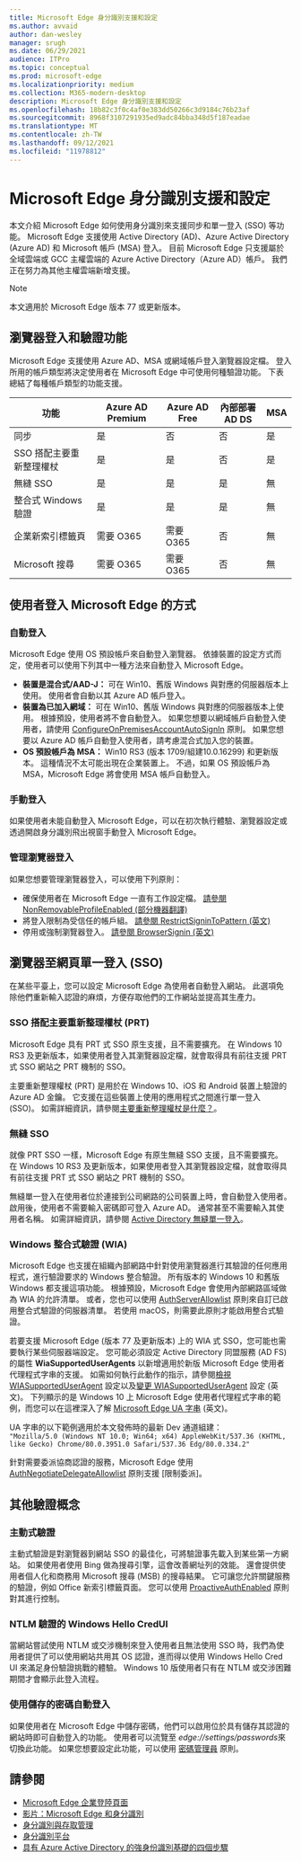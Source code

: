 ```yaml
---
title: Microsoft Edge 身分識別支援和設定
ms.author: avvaid
author: dan-wesley
manager: srugh
ms.date: 06/29/2021
audience: ITPro
ms.topic: conceptual
ms.prod: microsoft-edge
ms.localizationpriority: medium
ms.collection: M365-modern-desktop
description: Microsoft Edge 身分識別支援和設定
ms.openlocfilehash: 18b82c3f0c4af0e383dd50266c3d9184c76b23af
ms.sourcegitcommit: 8968f3107291935ed9adc84bba348d5f187eadae
ms.translationtype: MT
ms.contentlocale: zh-TW
ms.lasthandoff: 09/12/2021
ms.locfileid: "11978812"
---
```

# <a name="microsoft-edge-identity-support-and-configuration"></a>Microsoft Edge 身分識別支援和設定

本文介紹 Microsoft Edge 如何使用身分識別來支援同步和單一登入 (SSO) 等功能。 Microsoft Edge 支援使用 Active Directory (AD)、Azure Active Directory (Azure AD) 和 Microsoft 帳戶 (MSA) 登入。 目前 Microsoft Edge 只支援屬於全域雲端或 GCC 主權雲端的 Azure Active Directory（Azure AD）帳戶。 我們正在努力為其他主權雲端新增支援。

> [!NOTE]
> 本文適用於 Microsoft Edge 版本 77 或更新版本。

## <a name="browser-sign-in-and-authenticated-features"></a>瀏覽器登入和驗證功能

Microsoft Edge 支援使用 Azure AD、MSA 或網域帳戶登入瀏覽器設定檔。 登入所用的帳戶類型將決定使用者在 Microsoft Edge 中可使用何種驗證功能。 下表總結了每種帳戶類型的功能支援。

| 功能   | Azure AD Premium | Azure AD Free | 內部部署 AD DS | MSA     |
|----|------------------|---------------|----------------|---------|
| 同步 | 是 | 否 | 否 | 是 |
| SSO 搭配主要重新整理權杖 | 是 | 是 | 否 | 是 |
| 無縫 SSO | 是 | 是 | 是 | 無 |
| 整合式 Windows 驗證 | 是 | 是 | 是 | 無 |
| 企業新索引標籤頁 | 需要 O365 |   需要 O365 | 否 | 無 |
| Microsoft 搜尋 | 需要 O365 | 需要 O365 | 否 | 無 |

## <a name="how-users-can-sign-into-microsoft-edge"></a>使用者登入 Microsoft Edge 的方式

### <a name="automatic-sign-in"></a>自動登入

Microsoft Edge 使用 OS 預設帳戶來自動登入瀏覽器。 依據裝置的設定方式而定，使用者可以使用下列其中一種方法來自動登入 Microsoft Edge。

- **裝置是混合式/AAD-J：** 可在 Win10、舊版 Windows 與對應的伺服器版本上使用。
使用者會自動以其 Azure AD 帳戶登入。
- **裝置為已加入網域：** 可在 Win10、舊版 Windows 與對應的伺服器版本上使用。
根據預設，使用者將不會自動登入。 如果您想要以網域帳戶自動登入使用者，請使用 [ConfigureOnPremisesAccountAutoSignIn](./microsoft-edge-policies.md#configureonpremisesaccountautosignin) 原則。 如果您想要以 Azure AD 帳戶自動登入使用者，請考慮混合式加入您的裝置。
- **OS 預設帳戶為 MSA：** Win10 RS3 (版本 1709/組建10.0.16299) 和更新版本。 這種情況不太可能出現在企業裝置上。 不過，如果 OS 預設帳戶為 MSA，Microsoft Edge 將會使用 MSA 帳戶自動登入。

### <a name="manual-sign-in"></a>手動登入

如果使用者未能自動登入 Microsoft Edge，可以在初次執行體驗、瀏覽器設定或透過開啟身分識別飛出視窗手動登入 Microsoft Edge。

### <a name="managing-browser-sign-in"></a>管理瀏覽器登入

如果您想要管理瀏覽器登入，可以使用下列原則：

- 確保使用者在 Microsoft Edge 一直有工作設定檔。 [請參閱 NonRemovableProfileEnabled (部分機器翻譯)](./microsoft-edge-policies.md#nonremovableprofileenabled)
- 將登入限制為受信任的帳戶組。 [請參閱 RestrictSigninToPattern (英文)](./microsoft-edge-policies.md#restrictsignintopattern)
- 停用或強制瀏覽器登入。 [請參閱 BrowserSignin (英文)](./microsoft-edge-policies.md#browsersignin)

## <a name="browser-to-web-single-sign-on-sso"></a>瀏覽器至網頁單一登入 (SSO)

在某些平臺上，您可以設定 Microsoft Edge 為使用者自動登入網站。 此選項免除他們重新輸入認證的麻煩，方便存取他們的工作網站並提高其生產力。

### <a name="sso-with-primary-refresh-token-prt"></a>SSO 搭配主要重新整理權杖 (PRT)

Microsoft Edge 具有 PRT 式 SSO 原生支援，且不需要擴充。 在 Windows 10 RS3 及更新版本，如果使用者登入其瀏覽器設定檔，就會取得具有前往支援 PRT 式 SSO 網站之 PRT 機制的 SSO。

主要重新整理權杖 (PRT) 是用於在 Windows 10、iOS 和 Android 裝置上驗證的 Azure AD 金鑰。 它支援在這些裝置上使用的應用程式之間進行單一登入 (SSO)。 如需詳細資訊，請參閱[主要重新整理權杖是什麼？](/azure/active-directory/devices/concept-primary-refresh-token)。

### <a name="seamless-sso"></a>無縫 SSO

就像 PRT SSO 一樣，Microsoft Edge 有原生無縫 SSO 支援，且不需要擴充。 在 Windows 10 RS3 及更新版本，如果使用者登入其瀏覽器設定檔，就會取得具有前往支援 PRT 式 SSO 網站之 PRT 機制的 SSO。

無縫單一登入在使用者位於連接到公司網路的公司裝置上時，會自動登入使用者。 啟用後，使用者不需要輸入密碼即可登入 Azure AD。 通常甚至不需要輸入其使用者名稱。 如需詳細資訊，請參閱 [Active Directory 無縫單一登入](/azure/active-directory/hybrid/how-to-connect-sso)。

### <a name="windows-integrated-authentication-wia"></a>Windows 整合式驗證 (WIA)

Microsoft Edge 也支援在組織內部網路中針對使用瀏覽器進行其驗證的任何應用程式，進行驗證要求的 Windows 整合驗證。 所有版本的 Windows 10 和舊版 Windows 都支援這項功能。 根據預設，Microsoft Edge 會使用內部網路區域做為 WIA 的允許清單。 或者，您也可以使用 [AuthServerAllowlist](./microsoft-edge-policies.md#authserverallowlist) 原則來自訂已啟用整合式驗證的伺服器清單。 若使用 macOS，則需要此原則才能啟用整合式驗證。

若要支援 Microsoft Edge (版本 77 及更新版本) 上的 WIA 式 SSO，您可能也需要執行某些伺服器端設定。 您可能必須設定 Active Directory 同盟服務 (AD FS) 的屬性 **WiaSupportedUserAgents** 以新增適用於新版 Microsoft Edge 使用者代理程式字串的支援。 如需如何執行此動作的指示，請參閱[檢視 WIASupportedUserAgent](/windows-server/identity/ad-fs/operations/configure-ad-fs-browser-wia#view-wiasupporteduseragent-settings) 設定以及[變更 WIASupportedUserAgent](/windows-server/identity/ad-fs/operations/configure-ad-fs-browser-wia#change-wiasupporteduseragent-settings) 設定 (英文)。 下列顯示的是 Windows 10 上 Microsoft Edge 使用者代理程式字串的範例，而您可以在這裡深入了解 [Microsoft Edge UA 字串](/microsoft-edge/web-platform/user-agent-string) (英文)。 

UA 字串的以下範例適用於本文發佈時的最新 Dev 通道組建：<br> `"Mozilla/5.0 (Windows NT 10.0; Win64; x64) AppleWebKit/537.36 (KHTML, like Gecko) Chrome/80.0.3951.0 Safari/537.36 Edg/80.0.334.2"`

針對需要委派協商認證的服務，Microsoft Edge 使用 [AuthNegotiateDelegateAllowlist](./microsoft-edge-policies.md#authnegotiatedelegateallowlist) 原則支援 [限制委派]。

## <a name="additional-authentication-concepts"></a>其他驗證概念

### <a name="proactive-authentication"></a>主動式驗證

主動式驗證是對瀏覽器到網站 SSO 的最佳化，可將驗證事先載入到某些第一方網站。 如果使用者使用 Bing 做為搜尋引擎，這會改善網址列的效能。 還會提供使用者個人化和商務用 Microsoft 搜尋 (MSB) 的搜尋結果。 它可讓您允許關鍵服務的驗證，例如 Office 新索引標籤頁面。 您可以使用 [ProactiveAuthEnabled]( /deployedge/microsoft-edge-policies#proactiveauthenabled) 原則對其進行控制。

### <a name="windows-hello-credui-for-ntlm-authentication"></a>NTLM 驗證的 Windows Hello CredUI

當網站嘗試使用 NTLM 或交涉機制來登入使用者且無法使用 SSO 時，我們為使用者提供了可以使用網站共用其 OS 認證，進而得以使用 Windows Hello Cred UI 來滿足身份驗證挑戰的體驗。 Windows 10 版使用者只有在 NTLM 或交涉困難期間才會顯示此登入流程。

### <a name="sign-in-automatically-using-saved-passwords"></a>使用儲存的密碼自動登入

如果使用者在 Microsoft Edge 中儲存密碼，他們可以啟用位於具有儲存其認證的網站時即可自動登入的功能。 使用者可以流覽至 *edge://settings/passwords*來切換此功能。 如果您想要設定此功能，可以使用 [密碼管理員](./microsoft-edge-policies.md#password-manager-and-protection) 原則。

## <a name="see-also"></a>請參閱

- [Microsoft Edge 企業登陸頁面](https://aka.ms/EdgeEnterprise)
- [影片：Microsoft Edge 和身分識別](microsoft-edge-video-identity.md)
- [身分識別與存取管理](https://www.microsoft.com/security/technology/identity-access-management)
- [身分識別平台](https://developer.microsoft.com/identity)
- [具有 Azure Active Directory 的強身份識別基礎的四個步驟](/azure/active-directory/hybrid/four-steps)